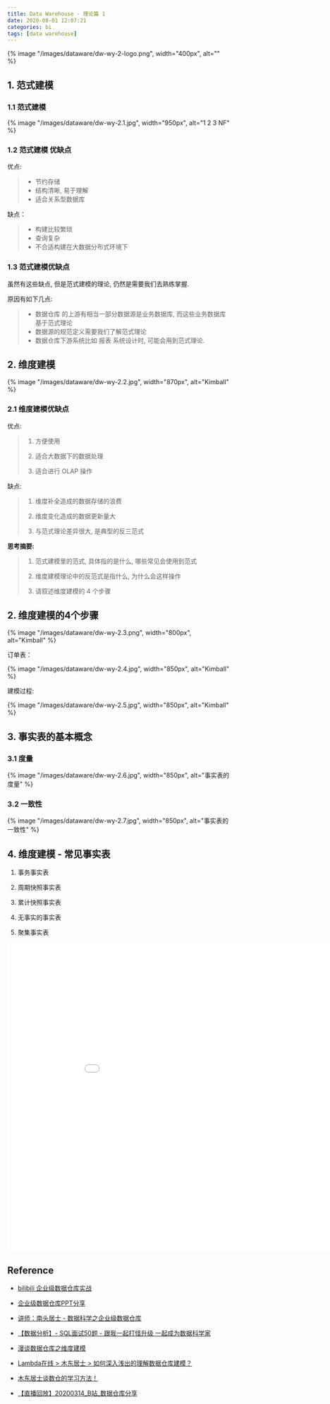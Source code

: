 ```yaml
---
title: Data Warehouse - 理论篇 1
date: 2020-08-01 12:07:21
categories: bi
tags: [data warehouse]
---
```


{% image "/images/dataware/dw-wy-2-logo.png", width="400px", alt="" %}

<!-- more -->

## 1. 范式建模

### 1.1 范式建模

{% image "/images/dataware/dw-wy-2.1.jpg", width="950px", alt="1 2 3 NF" %}

### 1.2 范式建模 优缺点

优点:

> - 节约存储
> - 结构清晰, 易于理解
> - 适合关系型数据库

缺点：

> - 构建比较繁琐
> - 查询复杂
> - 不合适构建在大数据分布式环境下

### 1.3 范式建模优缺点

虽然有这些缺点, 但是范式建模的理论, 仍然是需要我们去熟练掌握.

原因有如下几点:

> - 数据仓库 的上游有相当一部分数据源是业务数据库, 而这些业务数据库基于范式理论
> - 数据源的规范定义需要我们了解范式理论
> - 数据仓库下游系统比如 报表 系统设计时, 可能会用到范式理论.

## 2. 维度建模

{% image "/images/dataware/dw-wy-2.2.jpg", width="870px", alt="Kimball" %}

### 2.1 维度建模优缺点

优点:

> 1. 方便使用
> 
> 2. 适合大数据下的数据处理
> 
> 3. 适合进行 OLAP 操作

缺点:

> 1. 维度补全造成的数据存储的浪费
> 
> 2. 维度变化造成的数据更新量大
> 
> 3. 与范式理论差异很大, 是典型的反三范式

**思考摘要:**

> 1. 范式建模里的范式, 具体指的是什么, 哪些常见会使用到范式
> 
> 2. 维度建模理论中的反范式是指什么, 为什么会这样操作
> 
> 3. 请叙述维度建模的 4 个步骤

## 2. 维度建模的4个步骤

{% image "/images/dataware/dw-wy-2.3.png", width="800px", alt="Kimball" %}

订单表：

{% image "/images/dataware/dw-wy-2.4.jpg", width="850px", alt="Kimball" %}

建模过程:

{% image "/images/dataware/dw-wy-2.5.jpg", width="850px", alt="Kimball" %}

## 3. 事实表的基本概念

### 3.1 度量

{% image "/images/dataware/dw-wy-2.6.jpg", width="850px", alt="事实表的度量" %}

### 3.2 一致性

{% image "/images/dataware/dw-wy-2.7.jpg", width="850px", alt="事实表的一致性" %}

## 4. 维度建模 - 常见事实表

1. 事务事实表

2. 周期快照事实表

3. 累计快照事实表

4. 无事实的事实表

5. 聚集事实表

<center><embed src="/images/dataware/08如何构建事实表之常见的事实表.pdf" width="950" height="700"></center>

## Reference

- [bilibili 企业级数据仓库实战](https://www.bilibili.com/video/av63753220)
- [企业级数据仓库PPT分享](https://mp.weixin.qq.com/s/qDZTIj5yw2L9aYLuX6AdDA)
- [讲师：南头居士 - 数据科学之企业级数据仓库](https://study.163.com/course/courseMain.htm?courseId=1209564814)
- [【数据分析】- SQL面试50题 - 跟我一起打怪升级 一起成为数据科学家](https://www.bilibili.com/video/BV1q4411G7Lw/?spm_id_from=333.788.videocard.1)

- [漫谈数据仓库之维度建模](https://blog.csdn.net/zhaodedong/article/details/54174011)
- [Lambda在线 > 木东居士 > 如何深入浅出的理解数据仓库建模？](http://vlambda.com/wz_wGdxJOCaCu.html)
- [木东居士谈数仓的学习方法！](https://blog.csdn.net/zhaodedong/article/details/104604247)

- [【直播回放】20200314_B站_数据仓库分享](https://www.bilibili.com/video/BV1F7411f7uZ)
